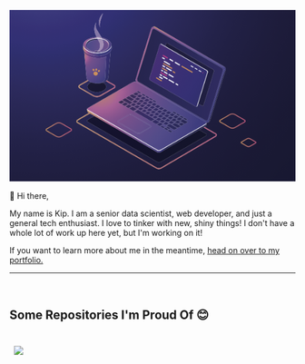 [![Github Banner](./assets/banner.png)](https://kip-brown.dev)

👋 Hi there, 

My name is Kip. I am a senior data scientist, web developer, and just a general tech enthusiast. I love to tinker with new, shiny things! I don't have a whole lot of work up here yet, but I'm working on it!

If you want to learn more about me in the meantime, [head on over to my portfolio.](https://kip-brown.dev)

---

<br>

## Some Repositories I'm Proud Of 😊

<br>

<a href="https://github.com/kbrown1224/portfolio">
  <img align="center" style="margin:0.5rem" src="https://github-readme-stats.vercel.app/api/pin/?username=kbrown1224&repo=portfolio&title_color=ffffff&text_color=c9cacc&icon_color=4AB197&bg_color=1A2B34" />
</a>


<!---
kbrown1224/kbrown1224 is a ✨ special ✨ repository because its `README.md` (this file) appears on your GitHub profile.
You can click the Preview link to take a look at your changes.
--->
